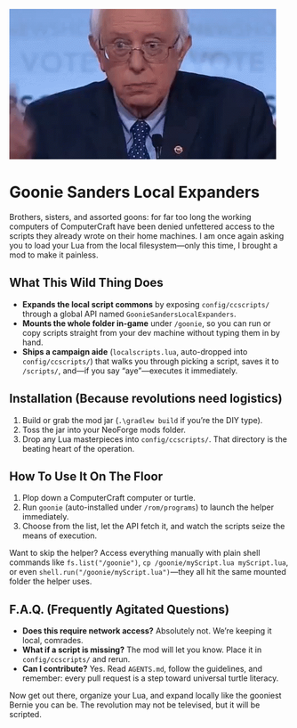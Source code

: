 ![Demo](berniesanders.gif)

# Goonie Sanders Local Expanders

Brothers, sisters, and assorted goons: for far too long the working computers of ComputerCraft have been denied unfettered access to the scripts they already wrote on their home machines. I am once again asking you to load your Lua from the local filesystem—only this time, I brought a mod to make it painless.

## What This Wild Thing Does
- **Expands the local script commons** by exposing `config/ccscripts/` through a global API named `GoonieSandersLocalExpanders`.
- **Mounts the whole folder in-game** under `/goonie`, so you can run or copy scripts straight from your dev machine without typing them in by hand.
- **Ships a campaign aide** (`localscripts.lua`, auto-dropped into `config/ccscripts/`) that walks you through picking a script, saves it to `/scripts/`, and—if you say “aye”—executes it immediately.

## Installation (Because revolutions need logistics)
1. Build or grab the mod jar (`.\gradlew build` if you’re the DIY type).
2. Toss the jar into your NeoForge mods folder.
3. Drop any Lua masterpieces into `config/ccscripts/`. That directory is the beating heart of the operation.

## How To Use It On The Floor
1. Plop down a ComputerCraft computer or turtle.
2. Run `goonie` (auto-installed under `/rom/programs`) to launch the helper immediately.
3. Choose from the list, let the API fetch it, and watch the scripts seize the means of execution.

Want to skip the helper? Access everything manually with plain shell commands like `fs.list("/goonie")`, `cp /goonie/myScript.lua myScript.lua`, or even `shell.run("/goonie/myScript.lua")`—they all hit the same mounted folder the helper uses.

## F.A.Q. (Frequently Agitated Questions)
- **Does this require network access?** Absolutely not. We’re keeping it local, comrades.
- **What if a script is missing?** The mod will let you know. Place it in `config/ccscripts/` and rerun.
- **Can I contribute?** Yes. Read `AGENTS.md`, follow the guidelines, and remember: every pull request is a step toward universal turtle literacy.

Now get out there, organize your Lua, and expand locally like the gooniest Bernie you can be. The revolution may not be televised, but it will be scripted.
